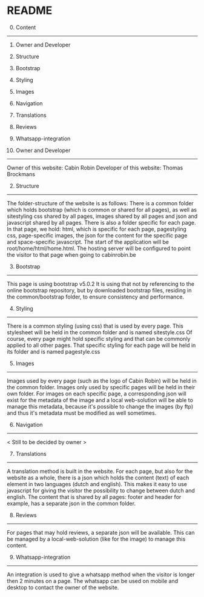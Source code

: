 
README
==========

0. Content
-----------
   1. Owner and Developer
   2. Structure
   3. Bootstrap
   4. Styling
   5. Images
   6. Navigation
   7. Translations
   8. Reviews
   9. Whatsapp-integration
   


1. Owner and Developer
-----------------------
   Owner of this website: Cabin Robin
   Developer of this website: Thomas Brockmans


2. Structure
-------------
   The folder-structure of the website is as follows:
   There is a common folder which holds bootstrap (which is common or shared for all pages), as well as sitestyling css shared by all pages,
   images shared by all pages and json and javascript shared by all pages.
   There is also a folder specific for each page. In that page, we hold:
   html, which is specific for each page, pagestyling css, page-specific images, the json for the content for the specific page and space-specific javascript.
   The start of the application will be root/home/html/home.html. The hosting server will be configured to point the visitor to that page when going to cabinrobin.be


3. Bootstrap
-------------
   This page is using bootstrap v5.0.2
   It is using that not by referencing to the online bootstrap repository, but by downloaded bootstrap files, residing in the common/bootstrap folder,
   to ensure consistency and performance.


4. Styling
------------
   There is a common styling (using css) that is used by every page. This stylesheet will be held in the common folder and is named sitestyle.css
   Of course, every page might hold specific styling and that can be commonly applied to all other pages.
   That specific styling for each page will be held in its folder and is named pagestyle.css


5. Images
-----------
   Images used by every page (such as the logo of Cabin Robin) will be held in the common folder.
   Images only used by specific pages will be held in their own folder.
   For images on each specific page, a corresponding json will exist for the metadata of the image and a local web-solution will be able to manage this metadata,
   because it's possible to change the images (by ftp) and thus it's metadata must be modified as well sometimes.


6. Navigation
--------------
   < Still to be decided by owner >


7. Translations
----------------
   A translation method is built in the website.
   For each page, but also for the website as a whole, there is a json which holds the content (text) of each element in two languages (dutch and english).
   This makes it easy to use javascript for giving the visitor the possibility to change between dutch and english.
   The content that is shared by all pages: footer and header for example, has a separate json in the common folder.


8. Reviews
-----------
   For pages that may hold reviews, a separate json will be available. This can be managed by a local-web-solution (like for the image) to manage this content.


9. Whatsapp-integration
------------------------
   An integration is used to give a whatsapp method when the visitor is longer then 2 minutes on a page.
   The whatsapp can be used on mobile and desktop to contact the owner of the website.